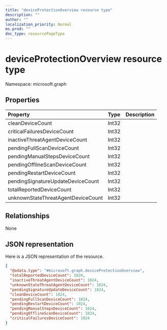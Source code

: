 ```yaml
---
title: "deviceProtectionOverview resource type"
description: ""
author: ""
localization_priority: Normal
ms.prod: ""
doc_type: resourcePageType
---
```


# deviceProtectionOverview resource type


Namespace: microsoft.graph



## Properties
|Property|Type|Description|
|:---|:---|:---|
|cleanDeviceCount|Int32||
|criticalFailuresDeviceCount|Int32||
|inactiveThreatAgentDeviceCount|Int32||
|pendingFullScanDeviceCount|Int32||
|pendingManualStepsDeviceCount|Int32||
|pendingOfflineScanDeviceCount|Int32||
|pendingRestartDeviceCount|Int32||
|pendingSignatureUpdateDeviceCount|Int32||
|totalReportedDeviceCount|Int32||
|unknownStateThreatAgentDeviceCount|Int32||

## Relationships
None

## JSON representation
Here is a JSON representation of the resource.
<!-- {
  "blockType": "resource",
  "@odata.type": "microsoft.graph.deviceProtectionOverview"
}
-->
``` json
{
  "@odata.type": "#microsoft.graph.deviceProtectionOverview",
  "totalReportedDeviceCount": 1024,
  "inactiveThreatAgentDeviceCount": 1024,
  "unknownStateThreatAgentDeviceCount": 1024,
  "pendingSignatureUpdateDeviceCount": 1024,
  "cleanDeviceCount": 1024,
  "pendingFullScanDeviceCount": 1024,
  "pendingRestartDeviceCount": 1024,
  "pendingManualStepsDeviceCount": 1024,
  "pendingOfflineScanDeviceCount": 1024,
  "criticalFailuresDeviceCount": 1024
}
```

